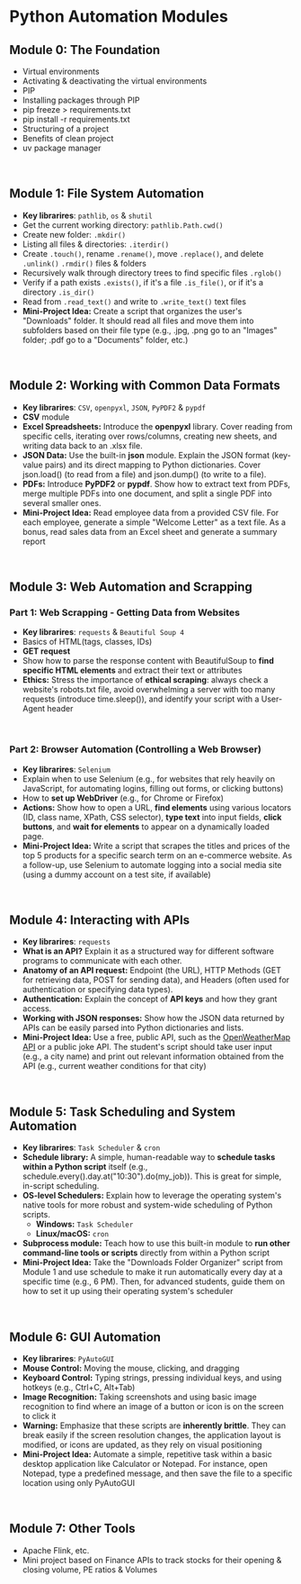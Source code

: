 # Python Automation Modules

## Module 0: The  Foundation
- Virtual environments
- Activating & deactivating the virtual environments
- PIP
- Installing packages through PIP
- pip freeze > requirements.txt
- pip install -r requirements.txt
- Structuring of a project
- Benefits of clean project
- uv package manager
<br>

## Module 1: File System Automation
- __Key librarires__: `pathlib`, `os` & `shutil`
- Get the current working directory: `pathlib.Path.cwd()`
- Create new folder: `.mkdir()`
- Listing all files & directories: `.iterdir()`
- Create `.touch()`, rename `.rename()`, move `.replace()`, and delete `.unlink()` `.rmdir()` files & folders
- Recursively walk through directory trees to find specific files `.rglob()`
- Verify if a path exists `.exists()`, if it's a file `.is_file()`, or if it's a directory `.is_dir()`
- Read from `.read_text()` and write to `.write_text()` text files
- __Mini-Project Idea:__ Create a script that organizes the user's "Downloads" folder. It should read all files and move them into subfolders based on their file type (e.g., .jpg, .png go to an "Images" folder; .pdf go to a "Documents" folder, etc.)
<br>

## Module 2: Working with Common Data Formats
- __Key librarires__: `CSV`, `openpyxl`, `JSON`, `PyPDF2` & `pypdf`
- __CSV__ module
- __Excel Spreadsheets:__ Introduce the __openpyxl__ library. Cover reading from specific cells, iterating over rows/columns, creating new sheets, and writing data back to an .xlsx file.
- __JSON Data:__ Use the built-in __json__ module. Explain the JSON format (key-value pairs) and its direct mapping to Python dictionaries. Cover json.load() (to read from a file) and json.dump() (to write to a file).
- __PDFs:__ Introduce __PyPDF2__ or __pypdf__. Show how to extract text from PDFs, merge multiple PDFs into one document, and split a single PDF into several smaller ones.
- __Mini-Project Idea:__ Read employee data from a provided CSV file. For each employee, generate a simple "Welcome Letter" as a text file. As a bonus, read sales data from an Excel sheet and generate a summary report
<br>

## Module 3: Web Automation and Scrapping

### Part 1: Web Scrapping - Getting Data from Websites
- __Key librarires__: `requests` & `Beautiful Soup 4`
- Basics of HTML(tags, classes, IDs)
- __GET request__
- Show how to parse the response content with BeautifulSoup to __find specific HTML elements__ and extract their text or attributes
- __Ethics:__ Stress the importance of __ethical scraping__: always check a website's robots.txt file, avoid overwhelming a server with too many requests (introduce time.sleep()), and identify your script with a User-Agent header
<br>

### Part 2: Browser Automation (Controlling a Web Browser)
- __Key librarires__: `Selenium`
- Explain when to use Selenium (e.g., for websites that rely heavily on JavaScript, for automating logins, filling out forms, or clicking buttons)
- How to __set up WebDriver__ (e.g., for Chrome or Firefox)
- __Actions:__ Show how to open a URL, __find elements__ using various locators (ID, class name, XPath, CSS selector), __type text__ into input fields, __click buttons__, and __wait for elements__ to appear on a dynamically loaded page.
- __Mini-Project Idea:__ Write a script that scrapes the titles and prices of the top 5 products for a specific search term on an e-commerce website. As a follow-up, use Selenium to automate logging into a social media site (using a dummy account on a test site, if available)
<br>

## Module 4: Interacting with APIs
- __Key librarires__: `requests`
- __What is an API?__ Explain it as a structured way for different software programs to communicate with each other.
- __Anatomy of an API request:__ Endpoint (the URL), HTTP Methods (GET for retrieving data, POST for sending data), and Headers (often used for authentication or specifying data types).
- __Authentication:__ Explain the concept of __API keys__ and how they grant access.
- __Working with JSON responses:__ Show how the JSON data returned by APIs can be easily parsed into Python dictionaries and lists.
- __Mini-Project Idea:__ Use a free, public API, such as the [OpenWeatherMap API](https://openweathermap.org/api) or a public joke API. The student's script should take user input (e.g., a city name) and print out relevant information obtained from the API (e.g., current weather conditions for that city)
<br>

## Module 5: Task Scheduling and System Automation
- __Key librarires__: `Task Scheduler` & `cron`
- __Schedule library:__ A simple, human-readable way to __schedule tasks within a Python script__ itself (e.g., schedule.every().day.at("10:30").do(my_job)). This is great for simple, in-script scheduling.
- __OS-level Schedulers:__ Explain how to leverage the operating system's native tools for more robust and system-wide scheduling of Python scripts.
    - __Windows:__ `Task Scheduler`
    - __Linux/macOS:__ `cron`
- __Subprocess module:__ Teach how to use this built-in module to __run other command-line tools or scripts__ directly from within a Python script
- __Mini-Project Idea:__ Take the "Downloads Folder Organizer" script from Module 1 and use schedule to make it run automatically every day at a specific time (e.g., 6 PM). Then, for advanced students, guide them on how to set it up using their operating system's scheduler
<br>

## Module 6: GUI Automation
- __Key librarires__: `PyAutoGUI`
- __Mouse Control:__ Moving the mouse, clicking, and dragging
- __Keyboard Control:__ Typing strings, pressing individual keys, and using hotkeys (e.g., Ctrl+C, Alt+Tab)
- __Image Recognition:__ Taking screenshots and using basic image recognition to find where an image of a button or icon is on the screen to click it
- __Warning:__ Emphasize that these scripts are __inherently brittle__. They can break easily if the screen resolution changes, the application layout is modified, or icons are updated, as they rely on visual positioning
- __Mini-Project Idea:__ Automate a simple, repetitive task within a basic desktop application like Calculator or Notepad. For instance, open Notepad, type a predefined message, and then save the file to a specific location using only PyAutoGUI
<br>

## Module 7: Other Tools
- Apache Flink, etc.
- Mini project based on Finance APIs to track stocks for their opening & closing volume, PE ratios & Volumes